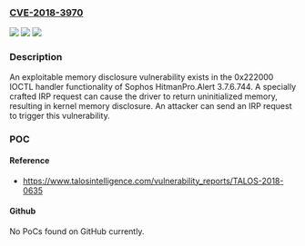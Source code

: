 ### [CVE-2018-3970](https://cve.mitre.org/cgi-bin/cvename.cgi?name=CVE-2018-3970)
![](https://img.shields.io/static/v1?label=Product&message=Sophos&color=blue)
![](https://img.shields.io/static/v1?label=Version&message=Sophos%20Hitmanro.Alert%20-%20hmpalert.sys%203.7.6.744%20&color=brightgreen)
![](https://img.shields.io/static/v1?label=Vulnerability&message=memory%20disclosure&color=brightgreen)

### Description

An exploitable memory disclosure vulnerability exists in the 0x222000 IOCTL handler functionality of Sophos HitmanPro.Alert 3.7.6.744. A specially crafted IRP request can cause the driver to return uninitialized memory, resulting in kernel memory disclosure. An attacker can send an IRP request to trigger this vulnerability.

### POC

#### Reference
- https://www.talosintelligence.com/vulnerability_reports/TALOS-2018-0635

#### Github
No PoCs found on GitHub currently.

